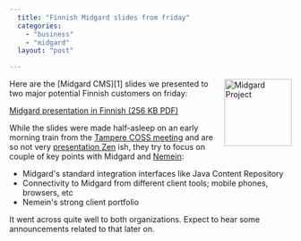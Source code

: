 ```yaml
---
  title: "Finnish Midgard slides from friday"
  categories: 
    - "business"
    - "midgard"
  layout: "post"

---
```

<img src="http://bergie.iki.fi/midcom-serveattachmentguid-ef1c2ba952201340ffa05b6bc092cb6b/midgard-project.gif" border="0" height="120" width="120" alt="Midgard Project" style="margin-left: 10px;" align="right" />
Here are the [Midgard CMS][1] slides we presented to two major potential Finnish customers on friday:

[Midgard presentation in Finnish (256 KB PDF)](http://bergie.iki.fi/midcom-serveattachmentguid-3c38a29018216fe98ca893c38fe69198/Midgard_CMS-20051111.pdf)

While the slides were made half-asleep on an early morning train from the [Tampere COSS meeting][2] and are so not very [presentation Zen][3] ish, they try to focus on couple of key points with Midgard and [Nemein][4]:

* Midgard's standard integration interfaces like Java Content Repository
* Connectivity to Midgard from different client tools; mobile phones, browsers, etc
* Nemein's strong client portfolio

It went across quite well to both organizations. Expect to hear some announcements related to that later on.

[1]: http://www.midgard-project.org/
[2]: http://bergie.iki.fi/blog/finnish-centre-for-open-source-software-in-2006.html
[3]: http://presentationzen.blogs.com/presentationzen/
[4]: http://www.nemein.com/